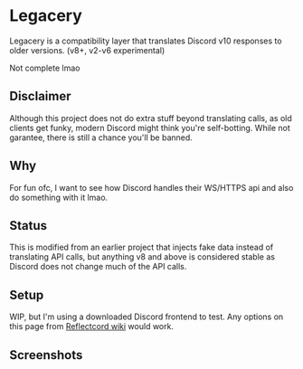 # Legacery

Legacery is a compatibility layer that translates Discord v10 responses to older versions. (v8+, v2-v6 experimental)

Not complete lmao

## Disclaimer

Although this project does not do extra stuff beyond translating calls, as old clients get funky, modern Discord might think you're self-botting. While not garantee, there is still a chance you'll be banned.

## Why

For fun ofc, I want to see how Discord handles their WS/HTTPS api and also do something with it lmao.

## Status

This is modified from an earlier project that injects fake data instead of translating API calls, but anything v8 and above is considered stable as Discord does not change much of the API calls.

## Setup

WIP, but I'm using a downloaded Discord frontend to test. Any options on this page from [Reflectcord wiki](https://github.com/V3L0C1T13S/reflectcord/wiki/Discord-Apps-Wiki) would work.

## Screenshots
